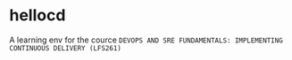 # hellocd

A learning env for the cource `DEVOPS AND SRE FUNDAMENTALS: IMPLEMENTING CONTINUOUS DELIVERY (LFS261)`
